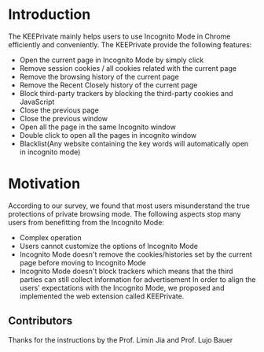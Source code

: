 # Introduction
The KEEPrivate mainly helps users to use Incognito Mode in Chrome efficiently and conveniently. The KEEPrivate provide the following features:
 - Open the current page in Incognito Mode by simply click
 - Remove session cookies / all cookies related with the current page
 - Remove the browsing history of the current page
 - Remove the Recent Closely history of the current page 
 - Block third-party trackers by blocking the third-party cookies and JavaScript
 - Close the previous page
 - Close the previous window
 - Open all the page in the same Incognito window
 - Double click to open all the pages in incognito window
 - Blacklist(Any website containing the key words will automatically open in incognito mode)


# Motivation

According to our survey, we found that most users misunderstand the true protections of private browsing mode. The following aspects stop many users from benefitting from the Incognito Mode:
 - Complex operation
 - Users cannot customize the options of Incognito Mode
 - Incognito Mode doesn't remove the cookies/histories set by the current page before moving to Incognito Mode
 - Incognito Mode doesn't block trackers which means that the third parties can still collect information for advertisement
In order to align the users' expectations with the Incognito Mode, we proposed and implemented the web extension called KEEPrivate.


## Contributors

Thanks for the instructions by the Prof. Limin Jia and Prof. Lujo Bauer
